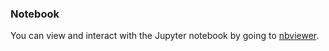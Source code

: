 ### Notebook
You can view and interact with the Jupyter notebook by going to [nbviewer](https://nbviewer.jupyter.org/github/jacobhrussell/spotify-ml/blob/main/notebook/spotify_ml.ipynb).